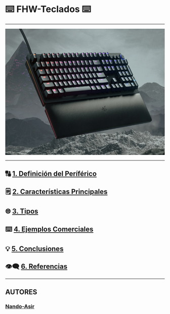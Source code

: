 # ⌨️ FHW-Teclados ⌨️

---
<p align="center"><img src="img/razer.webp" alt="razer" width="850" height="400"></p>

---

## 🔠 [1. Definición del Períférico](descripcion.md)

## 🗒️ [2. Características Principales](caracteristicas.md)

## 🌐 [3. Tipos](tipos.md)

## ⌨️ [4. Ejemplos Comerciales](ejemplos_comerciales.md)

## 💡 [5. Conclusiones](conclusiones.md)

## 👁️‍🗨️ [6. Referencias](referencias.md)

---
## AUTORES
### [Nando-Asir](https://github.com/Nando-Asir)
